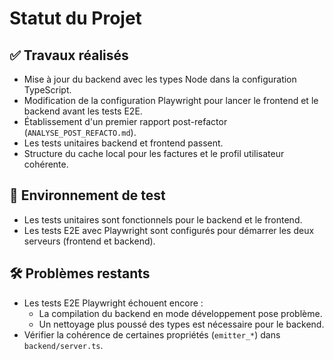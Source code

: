 # Statut du Projet

## ✅ Travaux réalisés
- Mise à jour du backend avec les types Node dans la configuration TypeScript.
- Modification de la configuration Playwright pour lancer le frontend et le backend avant les tests E2E.
- Établissement d'un premier rapport post-refactor (`ANALYSE_POST_REFACTO.md`).
- Les tests unitaires backend et frontend passent.
- Structure du cache local pour les factures et le profil utilisateur cohérente.

## 🧪 Environnement de test
- Les tests unitaires sont fonctionnels pour le backend et le frontend.
- Les tests E2E avec Playwright sont configurés pour démarrer les deux serveurs (frontend et backend).

## 🛠️ Problèmes restants
- Les tests E2E Playwright échouent encore :
    - La compilation du backend en mode développement pose problème.
    - Un nettoyage plus poussé des types est nécessaire pour le backend.
- Vérifier la cohérence de certaines propriétés (`emitter_*`) dans `backend/server.ts`.
